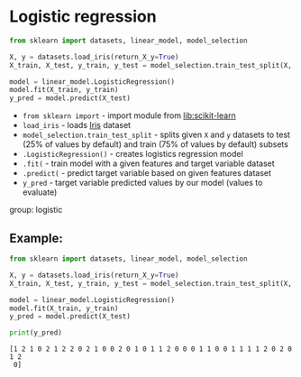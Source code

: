# Logistic regression

```python
from sklearn import datasets, linear_model, model_selection

X, y = datasets.load_iris(return_X_y=True)
X_train, X_test, y_train, y_test = model_selection.train_test_split(X, y)

model = linear_model.LogisticRegression()
model.fit(X_train, y_train)
y_pred = model.predict(X_test)
```

- `from sklearn import` - import module from [lib:scikit-learn](https://onelinerhub.com/python-scikit-learn/how-to-install-scikit-learn-using-pip)
- `load_iris` - loads [Iris](https://scikit-learn.org/stable/auto_examples/datasets/plot_iris_dataset.html) dataset
- `model_selection.train_test_split` - splits given `X` and `y` datasets to test (25% of values by default) and train (75% of values by default) subsets
- `.LogisticRegression()` - creates logistics regression model
- `.fit(` - train model with a given features and target variable dataset
- `.predict(` - predict target variable based on given features dataset
- `y_pred` - target variable predicted values by our model (values to evaluate)

group: logistic

## Example: 
```python
from sklearn import datasets, linear_model, model_selection

X, y = datasets.load_iris(return_X_y=True)
X_train, X_test, y_train, y_test = model_selection.train_test_split(X, y)

model = linear_model.LogisticRegression()
model.fit(X_train, y_train)
y_pred = model.predict(X_test)

print(y_pred)
```
```
[1 2 1 0 2 1 2 2 0 2 1 0 0 2 0 1 0 1 1 2 0 0 0 1 1 0 0 1 1 1 1 2 0 2 0 1 2
 0]

```

